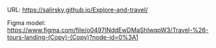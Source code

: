 
URL: 
https://salirsky.github.io/Explore-and-travel/


Figma model:
https://www.figma.com/file/o0497INddEwDMaShlwqpW3/Travel-%26-tours-landing-(Copy)-(Copy)?node-id=0%3A1

